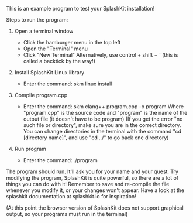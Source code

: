 This is an example program to test your SplashKit installation!

Steps to run the program:

1) Open a terminal window
    - Click the hamburger menu in the top left
    - Open the "Terminal" menu
    - Click "New Terminal"
    Alternatively, use control + shift + ` (this is called a backtick by the way!)

2) Install SplashKit Linux library
    - Enter the command:
        skm linux install

3) Compile program.cpp
    - Enter the command:
        skm clang++ program.cpp -o program
        Where "program.cpp" is the source code and "program" is the name of the output file (it doesn't have to be program)
    (If you get the error "no such file or directory", make sure you are in the correct directory. You can change directories in the terminal with the command "cd [directory name]", and use "cd ../" to go back one directory)

4) Run program
    - Enter the command:
        ./program

The program should run. It'll ask you for your name and your quest.
Try modifying the program, SplashKit is quite powerful, so there are a lot of things you can do with it!
Remember to save and re-compile the file whenever you modify it, or your changes won't appear.
Have a look at the splashkit documentation at splashkit.io for inspiration! 

(At this point the browser version of SplashKit does not support graphical output, so your programs must run in the terminal)
